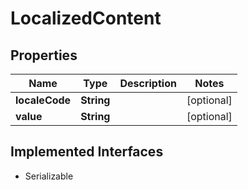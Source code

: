 

# LocalizedContent


## Properties

| Name | Type | Description | Notes |
|------------ | ------------- | ------------- | -------------|
|**localeCode** | **String** |  |  [optional] |
|**value** | **String** |  |  [optional] |


## Implemented Interfaces

* Serializable


